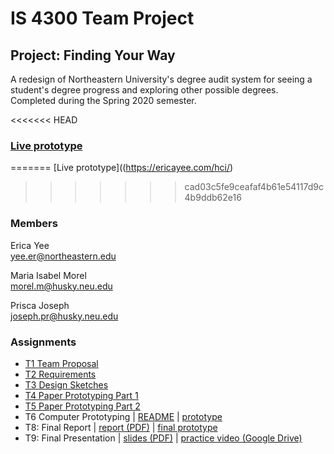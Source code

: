 # IS 4300 Team Project

## Project: Finding Your Way
A redesign of Northeastern University's degree audit system for seeing a student's degree progress and exploring other possible degrees. Completed during the Spring 2020 semester.

<<<<<<< HEAD
### [Live prototype](https://ericayee.com/hci/)
=======
[Live prototype]((https://ericayee.com/hci/)
>>>>>>> cad03c5fe9ceafaf4b61e54117d9c4b9ddb62e16


### Members
Erica Yee  
yee.er@northeastern.edu

Maria Isabel Morel  
morel.m@husky.neu.edu

Prisca Joseph  
joseph.pr@husky.neu.edu

### Assignments
* [T1 Team Proposal](assignments/T1-JosephMorelYee.pdf)
* [T2 Requirements](assignments/T2-JosephMorelYee.pdf)
* [T3 Design Sketches](assignments/T3-JosephMorelYee.pdf)
* [T4 Paper Prototyping Part 1](assignments/T4-JosephMorelYee.pdf)
* [T5 Paper Prototyping Part 2](assignments/T5-JosephMorelYee.pdf)
* T6 Computer Prototyping | [README](T6_README.md) | [prototype](https://ericayee.com/hci-t6/)
* T8: Final Report | [report (PDF)](assignments/T8-JosephMorelYee.pdf) | [final prototype](https://ericayee.com/hci/)
* T9: Final Presentation | [slides (PDF)](assignments/T9-JosephMorelYee-Slides.pdf) | [practice video (Google Drive)](https://drive.google.com/file/d/1Osqfm6pZVdbxGTrnMwV8mCCta36F9yQ7/view)
